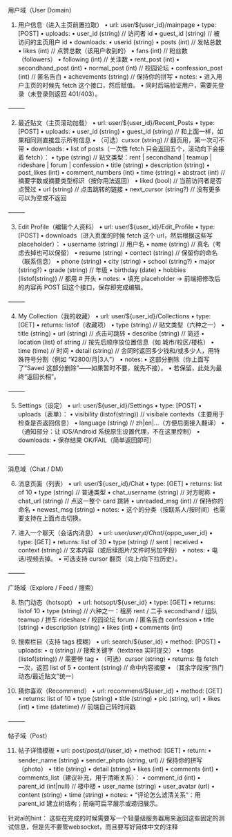 用户域（User Domain）

1) 用户信息（进入主页前置拉取）
	•	url: user/${user_id}/mainpage
	•	type: [POST]
	•	uploads:
	•	user_id (string)    // 访问者 id
	•	guest_id (string)   // 被访问的主页用户 id
	•	downloads:
	•	userid (string)
	•	posts (int)         // 发帖总数
	•	likes (int)         // 点赞总数（该用户收到的）
	•	fans (int)          // 粉丝数（followers）
	•	following (int)     // 关注数
	•	rent_post (int)
	•	secondhand_post (int)
	•	normal_post (int)   // 校园论坛
	•	confession_post (int) // 匿名告白
	•	achevements (string) // 保持你的拼写
	•	notes:
	•	进入用户主页的时候先 fetch 这个接口，然后赋值。
	•	同时后端验证用户，需要先登录（未登录则返回 401/403）。

⸻

2) 最近贴文（主页滚动加载）
	•	url: user/${user_id}/Recent_Posts
	•	type: [POST]
	•	uploads:
	•	user_id (string)
	•	guest_id (string)   // 和上面一样，如果相同则直接显示所有信息
	•	（可选）cursor (string) // 翻页用，第一次可不带
	•	downloads:
	•	list of posts（一次性 fetch 只会返回五个，滚动向下会接着 fetch）：
	•	type (string)           // 贴文类型：rent | secondhand | teamup | rideshare | forum | confession
	•	title (string)
	•	description (string)
	•	post_likes (int)
	•	comment_numbers (int)
	•	time (string)
	•	abstract (int)          // 摘要字数或摘要类型标识（按你用法返回）
	•	liked (bool)            // 当前访问者是否点赞过
	•	url (string)            // 点击跳转的链接
	•	next_cursor (string?)     // 没有更多可以为空或不返回

⸻

3) Edit Profile（编辑个人资料）
	•	url: user/${user_id}/Edit_Profile
	•	type: [POST]
	•	downloads（进入页面的时候 fetch 这个 url，然后根据这些写 placeholder）：
	•	username (string)      // 用户名
	•	name (string)          // 真名（考虑去掉也可以保留）
	•	resume (string)
	•	contect (string)       // 保留你的命名（联系信息）
	•	phone (string)
	•	city (string)
	•	school (string?)
	•	major (string?)
	•	grade (string)         // 年级
	•	birthday (date)
	•	hobbies (listof(string)) // 都用 # 开头
	•	notes:
	•	填充 placeholder → 前端把修改后的内容再 POST 回这个接口，保存即完成编辑。

⸻

4) My Collection（我的收藏）
	•	url: user/${user_id}/Collections
	•	type: [GET]
	•	returns: listof（收藏项）
	•	type (string)                 // 贴文类型（六种之一）
	•	title (string)
	•	url (string)                  // 点击可跳转
	•	describe (string)             // 简述
	•	location (list) of string     // 按先后顺序放位置信息（如 城市/校区/楼栋）
	•	time (time)                   // 时间
	•	detail (string)               // 会同时返回多少钱和/或多少人，用特殊符号分割（例如 “¥2800/月|3人”）
	•	notes:
	•	这部分删除（你上面写了“Saved 这部分删除”——如果暂时不要，就先不接）。
	•	若保留，此处为最终“返回长相”。

⸻

5) Settings（设定）
	•	url: user/${user_id}/Settings
	•	type: [POST]
	•	uploads（表单）：
	•	visibility (listof(string)) // visibale contexts（主要用于检查是否返回信息）
	•	language (string)           // zh|en|…（方便后面接入翻译）
	•	（通知部分：让 iOS/Android 系统原生设置代理，不在这里控制）
	•	downloads:
	•	保存结果 OK/FAIL（简单返回即可）

⸻

消息域（Chat / DM）

6) 消息页面（列表）
	•	url: user/${user_id}/Chat
	•	type: [GET]
	•	returns: list of 10
	•	type (string)                  // 普通类型
	•	chat_username (string)         // 对方昵称
	•	chat_url (string)              // 点这一整个 card 跳转
	•	unreaded_msg (int)             // 保持你的命名
	•	newest_msg (string)
	•	notes:
	•	这个的分类（按联系人/按时间）也需要支持在上面点击切换。

7) 进入一个聊天（会话内消息）
	•	url: user/${user_id}/Chat/${oppo_user_id}
	•	type: [GET]
	•	returns: list of 30
	•	type (string)   // sent | received
	•	context (string) // 文本内容（或后续图片/文件时另加字段）
	•	notes:
	•	电话/视频去掉。
	•	可选支持 cursor 翻页（向上/向下拉历史）。

⸻

广场域（Explore / Feed / 搜索）

8) 热门动态（hotsopt）
	•	url: hotsopt/${user_id}
	•	type: [GET]
	•	returns: listof 10
	•	type (string)        // 六种之一：租房 rent / 二手 secondhand / 组队 teamup / 拼车 rideshare / 校园论坛 forum / 匿名告白 confession
	•	title (string)
	•	description (string)
	•	likes (int)
	•	comments (int)

9) 搜索栏目（支持 tags 模糊）
	•	url: search/${user_id}
	•	method: [POST]
	•	uploads:
	•	q (string)           // 搜索关键字（textarea 实时提交）
	•	tags (listof(string)) // 需要带 tag
	•	（可选）cursor (string)
	•	returns: 每 fetch 一次，返回 list of 5
	•	content (string)     // 命中内容摘要
	•	（其余字段按“热门动态/最近贴文”统一）

10) 猜你喜欢（Recommend）
	•	url: recommend/${user_id}
	•	method: [GET]
	•	returns: list of 10
	•	type (string)
	•	title (string)
	•	pic (string, url)
	•	likes (int)
	•	time (datetime)  // 前端自己转时间戳

⸻

帖子域（Post）

11) 帖子详情模板
	•	url: post/${post_id}/${user_id}
	•	method: [GET]
	•	return:
	•	sender_name (string)
	•	sender_phpto (string, url)   // 保持你的拼写（photo）
	•	title (string)
	•	detail (string)
	•	likes (int)
	•	comments (int)
	•	comments_list（建议补充，用于清晰关系）：
	•	comment_id (int)
	•	parent_id (int|null)  // 楼中楼
	•	user_name (string)
	•	user_avatar (url)
	•	content (string)
	•	time (string)
	•	notes:
	•	“评论怎么滤清关系”：用 parent_id 建立树结构；前端可扁平展示或递归展示。

针对ai的hint：
这些在完成的时候需要写一个轻量级服务器用来返回这些固定的测试信息，但是先不要管websocket，而且要写好简体中文的注释

